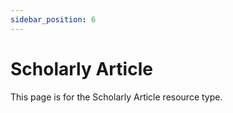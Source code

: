 ```yaml
---
sidebar_position: 6
---
```


# Scholarly Article

This page is for the Scholarly Article resource type.

